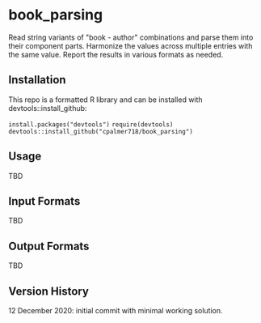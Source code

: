 # book_parsing
 
Read string variants of "book - author" combinations and parse them into their component parts.
Harmonize the values across multiple entries with the same value. Report the results in various
formats as needed.


## Installation

This repo is a formatted R library and can be installed with devtools::install_github:

`install.packages("devtools")`
`require(devtools)`
`devtools::install_github("cpalmer718/book_parsing")`

## Usage

TBD

## Input Formats

TBD

## Output Formats

TBD

## Version History

12 December 2020: initial commit with minimal working solution.